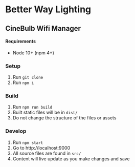 # Better Way Lighting

## CineBulb Wifi Manager

#### Requirements

- Node 10+ (npm 4+)

### Setup

1. Run `git clone `
2. Run `npm i`

### Build

1. Run `npm run build`
2. Built static files will be in `dist/`
3. Do not change the structure of the files or assets

### Develop

1. Run `npm start`
2. Go to http://localhost:9000
3. All source files are found in `src/`
4. Content will live update as you make changes and save
